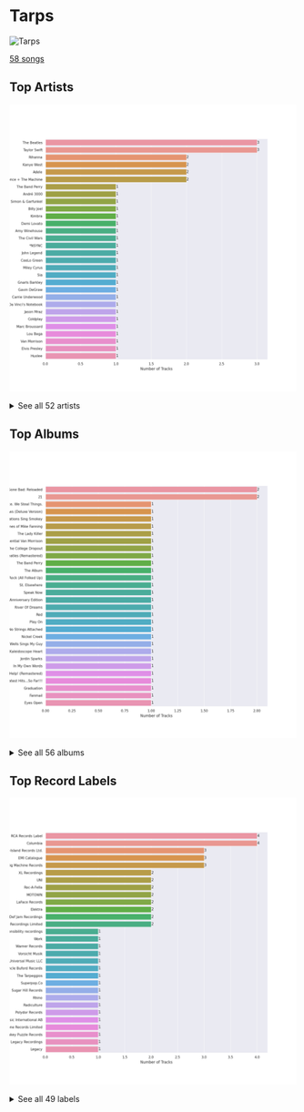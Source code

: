 # Tarps


<img src="https://mosaic.scdn.co/640/ab67616d0000b27303668e3f13559554eca8ccc6ab67616d0000b2730eb56329734f9400c1639359ab67616d0000b27314ed51ab46ef0765182bb8a0ab67616d0000b273987a1825341694ec9bc62457" alt="Tarps" width="100" />

[58 songs](tarps_tracks.md)

## Top Artists

![Bar chart of top 30 artists in Tarps](../images/playlists/tarps/artists.png)


<details>
<summary>See all 52 artists</summary>

|   Number of Tracks | Art                                                                                              | Artist                                                         | 🔗                                                           |
|-------------------:|:-------------------------------------------------------------------------------------------------|:---------------------------------------------------------------|:------------------------------------------------------------|
|                  3 | <img src="https://i.scdn.co/image/ab6761610000e5ebe9348cc01ff5d55971b22433" alt="" width="50" /> | [The Beatles](../artists/the_beatles.md)                       | [🔗](https://open.spotify.com/artist/3WrFJ7ztbogyGnTHbHJFl2) |
|                  3 | <img src="https://i.scdn.co/image/ab6761610000e5ebfcf7c334a6e9dcb8555f3663" alt="" width="50" /> | [Taylor Swift](../artists/taylor_swift.md)                     | [🔗](https://open.spotify.com/artist/06HL4z0CvFAxyc27GXpf02) |
|                  2 | <img src="https://i.scdn.co/image/ab6761610000e5eb019d6873a01987cbe35888cd" alt="" width="50" /> | [Rihanna](../artists/rihanna.md)                               | [🔗](https://open.spotify.com/artist/5pKCCKE2ajJHZ9KAiaK11H) |
|                  2 | <img src="https://i.scdn.co/image/ab6761610000e5eb867008a971fae0f4d913f63a" alt="" width="50" /> | Kanye West                                                     | [🔗](https://open.spotify.com/artist/5K4W6rqBFWDnAN6FQUkS6x) |
|                  2 | <img src="https://i.scdn.co/image/ab6761610000e5eb68f6e5892075d7f22615bd17" alt="" width="50" /> | Adele                                                          | [🔗](https://open.spotify.com/artist/4dpARuHxo51G3z768sgnrY) |
|                  2 | <img src="https://i.scdn.co/image/ab6761610000e5ebe3c37f869b830d1cf1ec829a" alt="" width="50" /> | [Florence + The Machine](../artists/florence___the_machine.md) | [🔗](https://open.spotify.com/artist/1moxjboGR7GNWYIMWsRjgG) |
|                  1 | <img src="https://i.scdn.co/image/ab6761610000e5eb173d4b457016fe0727a7e50d" alt="" width="50" /> | The Band Perry                                                 | [🔗](https://open.spotify.com/artist/75FnCoo4FBxH5K1Rrx0k5A) |
|                  1 | <img src="https://i.scdn.co/image/5c8d57d92825466637905f0d4219064cb39333e9" alt="" width="50" /> | André 3000                                                     | [🔗](https://open.spotify.com/artist/74V3dE1a51skRkdII8y2C6) |
|                  1 | <img src="https://i.scdn.co/image/afde2fdd14f8c8ca23393f257e3a369a234a24b6" alt="" width="50" /> | Simon & Garfunkel                                              | [🔗](https://open.spotify.com/artist/70cRZdQywnSFp9pnc2WTCE) |
|                  1 | <img src="https://i.scdn.co/image/ab6761610000e5eb712c7643e8aa18a4aca6c811" alt="" width="50" /> | [Billy Joel](../artists/billy_joel.md)                         | [🔗](https://open.spotify.com/artist/6zFYqv1mOsgBRQbae3JJ9e) |
|                  1 | <img src="https://i.scdn.co/image/ab6761610000e5ebd97dd2c03a15670433f6c079" alt="" width="50" /> | [Kimbra](../artists/kimbra.md)                                 | [🔗](https://open.spotify.com/artist/6hk7Yq1DU9QcCCrz9uc0Ti) |
|                  1 | <img src="https://i.scdn.co/image/ab6761610000e5eb6659b1cb61936bd7bcb229a2" alt="" width="50" /> | Demi Lovato                                                    | [🔗](https://open.spotify.com/artist/6S2OmqARrzebs0tKUEyXyp) |
|                  1 | <img src="https://i.scdn.co/image/ab6761610000e5eb2ceb023b10da17590878e88c" alt="" width="50" /> | Amy Winehouse                                                  | [🔗](https://open.spotify.com/artist/6Q192DXotxtaysaqNPy5yR) |
|                  1 | <img src="https://i.scdn.co/image/ab6761610000e5eb0bae8ba82eaf7e63af515c9f" alt="" width="50" /> | The Civil Wars                                                 | [🔗](https://open.spotify.com/artist/6J7rw7NELJUCThPbAfyLIE) |
|                  1 | <img src="https://i.scdn.co/image/c56cf0cc89c8ecfec7145cf065ea2006d0706605" alt="" width="50" /> | *NSYNC                                                         | [🔗](https://open.spotify.com/artist/6Ff53KvcvAj5U7Z1vojB5o) |
|                  1 | <img src="https://i.scdn.co/image/ab6761610000e5ebaed3c717bf1753ab928ea88d" alt="" width="50" /> | John Legend                                                    | [🔗](https://open.spotify.com/artist/5y2Xq6xcjJb2jVM54GHK3t) |
|                  1 | <img src="https://i.scdn.co/image/ab6761610000e5eb8079989370c50963b60ee7bc" alt="" width="50" /> | CeeLo Green                                                    | [🔗](https://open.spotify.com/artist/5nLYd9ST4Cnwy6NHaCxbj8) |
|                  1 | <img src="https://i.scdn.co/image/ab6761610000e5eb02651b19050d8bf64b18d40a" alt="" width="50" /> | Miley Cyrus                                                    | [🔗](https://open.spotify.com/artist/5YGY8feqx7naU7z4HrwZM6) |
|                  1 | <img src="https://i.scdn.co/image/ab6761610000e5ebe8637c96a7aa2917eae3c54d" alt="" width="50" /> | Sia                                                            | [🔗](https://open.spotify.com/artist/5WUlDfRSoLAfcVSX1WnrxN) |
|                  1 | <img src="https://i.scdn.co/image/03e8855382d21e1cbf8172c03001ab8847889f38" alt="" width="50" /> | Gnarls Barkley                                                 | [🔗](https://open.spotify.com/artist/5SbkVQYYzlw1kte75QIabH) |
|                  1 | <img src="https://i.scdn.co/image/ab6761610000e5eb1687995a9c0172c195049cb1" alt="" width="50" /> | Gavin DeGraw                                                   | [🔗](https://open.spotify.com/artist/5DYAABs8rkY9VhwtENoQCz) |
|                  1 | <img src="https://i.scdn.co/image/ab6761610000e5ebc1c077c305eb4b2bcac25fd5" alt="" width="50" /> | Carrie Underwood                                               | [🔗](https://open.spotify.com/artist/4xFUf1FHVy696Q1JQZMTRj) |
|                  1 | <img src="https://i.scdn.co/image/ab67616d0000b273bb2a0b1810640a0cb50c1a7f" alt="" width="50" /> | Da Vinci's Notebook                                            | [🔗](https://open.spotify.com/artist/4rIDY3ojaWd7Z9ky9SFc1g) |
|                  1 | <img src="https://i.scdn.co/image/ab6761610000e5ebce8d5be6690c6964069ab8e0" alt="" width="50" /> | Jason Mraz                                                     | [🔗](https://open.spotify.com/artist/4phGZZrJZRo4ElhRtViYdl) |
|                  1 | <img src="https://i.scdn.co/image/ab6761610000e5eb865a3301762a8fce048cb469" alt="" width="50" /> | Coldplay                                                       | [🔗](https://open.spotify.com/artist/4gzpq5DPGxSnKTe4SA8HAU) |
|                  1 | <img src="https://i.scdn.co/image/ab6761610000e5ebc78a80d480018ec030aade25" alt="" width="50" /> | Marc Broussard                                                 | [🔗](https://open.spotify.com/artist/4cEwEednPwWCdYT7ZhROZe) |
|                  1 | <img src="https://i.scdn.co/image/ab6761610000e5ebe9200a6d8565766425c9a1e1" alt="" width="50" /> | Lou Bega                                                       | [🔗](https://open.spotify.com/artist/46lnlnlU0dXTDpoAUmH6Qx) |
|                  1 | <img src="https://i.scdn.co/image/ab6761610000e5eb5885f6c2d3ecf8e08bdfa472" alt="" width="50" /> | Van Morrison                                                   | [🔗](https://open.spotify.com/artist/44NX2ffIYHr6D4n7RaZF7A) |
|                  1 | <img src="https://i.scdn.co/image/ab6761610000e5eb9a93e273380982dff84c0d7c" alt="" width="50" /> | Elvis Presley                                                  | [🔗](https://open.spotify.com/artist/43ZHCT0cAZBISjO8DG9PnE) |
|                  1 | <img src="https://i.scdn.co/image/ab67616d0000b2737c467af894eb9648d0f16e82" alt="" width="50" /> | Huxlee                                                         | [🔗](https://open.spotify.com/artist/3yb7HrGPG0WpWgdO4XFwBf) |
|                  1 | <img src="https://i.scdn.co/image/ab6761610000e5eb02dd5c821135e146eb2bfc85" alt="" width="50" /> | Snow Patrol                                                    | [🔗](https://open.spotify.com/artist/3rIZMv9rysU7JkLzEaC5Jp) |
|                  1 | <img src="https://i.scdn.co/image/ab6761610000e5eb9e0ca4a2881766ad646d449d" alt="" width="50" /> | Eagle-Eye Cherry                                               | [🔗](https://open.spotify.com/artist/3ngKsDXZAssmljeXCvEgOe) |
|                  1 | <img src="https://i.scdn.co/image/ab6761610000e5ebc75afcd5a9027f60eaebb5e4" alt="" width="50" /> | JAY-Z                                                          | [🔗](https://open.spotify.com/artist/3nFkdlSjzX9mRTtwJOzDYB) |
|                  1 | <img src="https://i.scdn.co/image/ab6761610000e5eb87ac264d392a72af95ca9fdb" alt="" width="50" /> | Mumford & Sons                                                 | [🔗](https://open.spotify.com/artist/3gd8FJtBJtkRxdfbTu19U2) |
|                  1 | <img src="https://i.scdn.co/image/ab6761610000e5eb78a54dca2a384cc48805b015" alt="" width="50" /> | Nickel Creek                                                   | [🔗](https://open.spotify.com/artist/3bcLBxvaI7GsBzGp3WHnwQ) |
|                  1 | <img src="https://i.scdn.co/image/ab6761610000e5eb3f0f76df1047720f2e57fc35" alt="" width="50" /> | The Temptations                                                | [🔗](https://open.spotify.com/artist/3RwQ26hR2tJtA8F9p2n7jG) |
|                  1 | <img src="https://i.scdn.co/image/ab6761610000e5eb118cd1f3261f08d957105996" alt="" width="50" /> | Kelly Clarkson                                                 | [🔗](https://open.spotify.com/artist/3BmGtnKgCSGYIUhmivXKWX) |
|                  1 | <img src="https://i.scdn.co/image/ab6761610000e5eb5ec0ed4b4cd16649c0ded8a7" alt="" width="50" /> | Brandi Carlile                                                 | [🔗](https://open.spotify.com/artist/2sG4zTOLvjKG1PSoOyf5Ej) |
|                  1 | <img src="https://i.scdn.co/image/ab6761610000e5eb6eff35941dca1f9461944174" alt="" width="50" /> | Elizaveta                                                      | [🔗](https://open.spotify.com/artist/2a9bCkqCkLvXM0s3uPvR7M) |
|                  1 | <img src="https://i.scdn.co/image/ab6761610000e5eb0bae7cfd3b32b10154e0b8b3" alt="" width="50" /> | [Sara Bareilles](../artists/sara_bareilles.md)                 | [🔗](https://open.spotify.com/artist/2Sqr0DXoaYABbjBo9HaMkM) |
|                  1 | <img src="https://i.scdn.co/image/ab6761610000e5eb4b2621bf3c5f2197ee957582" alt="" width="50" /> | [The Tarpeggios](../artists/the_tarpeggios.md)                 | [🔗](https://open.spotify.com/artist/2HXd5pFHJyaQJr5aXfErrE) |
|                  1 | <img src="https://i.scdn.co/image/ab6761610000e5eb412e50f52f1fe4d2ae04cd11" alt="" width="50" /> | Jordin Sparks                                                  | [🔗](https://open.spotify.com/artist/2AQjGvtT0pFYfxR3neFcvz) |
|                  1 | <img src="https://i.scdn.co/image/ab6761610000e5ebca118e3822061f7b7f6bc537" alt="" width="50" /> | Ne-Yo                                                          | [🔗](https://open.spotify.com/artist/21E3waRsmPlU7jZsS13rcj) |
|                  1 | <img src="https://i.scdn.co/image/ab6761610000e5ebb34222b3d3fa6411434640da" alt="" width="50" /> | Black Eyed Peas                                                | [🔗](https://open.spotify.com/artist/1yxSLGMDHlW21z4YXirZDS) |
|                  1 | <img src="https://i.scdn.co/image/14925be3ce17d25a95b95ae7491e18fe3adc80b0" alt="" width="50" /> | Mary Wells                                                     | [🔗](https://open.spotify.com/artist/1cjZk1xXn3YCToNg3uJpA7) |
|                  1 | <img src="https://i.scdn.co/image/fc4e0f474fb4c4cb83617aa884dc9fd9822d4411" alt="" width="50" /> | Frank Sinatra                                                  | [🔗](https://open.spotify.com/artist/1Mxqyy3pSjf8kZZL4QVxS0) |
|                  1 | <img src="https://i.scdn.co/image/ab6761610000e5eb6ec3754d5db2e333b9434c75" alt="" width="50" /> | P!nk                                                           | [🔗](https://open.spotify.com/artist/1KCSPY1glIKqW2TotWuXOR) |
|                  1 | <img src="https://i.scdn.co/image/21fd9a008e669eeebcc5ddf1e7aaf049eba8a634" alt="" width="50" /> | The Del-Vikings                                                | [🔗](https://open.spotify.com/artist/10xLCBOlt2NhclsRmrOvX5) |
|                  1 | <img src="https://i.scdn.co/image/ab6761610000e5eb7356ae4581e46319f99c813a" alt="" width="50" /> | TLC                                                            | [🔗](https://open.spotify.com/artist/0TImkz4nPqjegtVSMZnMRq) |
|                  1 | <img src="https://i.scdn.co/image/ab6761610000e5ebebc54431629ce2bf02f50156" alt="" width="50" /> | ABBA                                                           | [🔗](https://open.spotify.com/artist/0LcJLqbBmaGUft1e9Mm8HV) |
|                  1 | <img src="https://i.scdn.co/image/ab6761610000e5eb0767e116a2307495e37cd7fb" alt="" width="50" /> | Eagles                                                         | [🔗](https://open.spotify.com/artist/0ECwFtbIWEVNwjlrfc6xoL) |
|                  1 | <img src="https://i.scdn.co/image/ab6761610000e5eb288ac05481cedc5bddb5b11b" alt="" width="50" /> | Maroon 5                                                       | [🔗](https://open.spotify.com/artist/04gDigrS5kc9YWfZHwBETP) |

</details>


## Top Albums

![Bar chart of top 30 albums in Tarps](../images/playlists/tarps/albums.png)


<details>
<summary>See all 56 albums</summary>

|   Number of Tracks | Art                                                                                              | Album                                                              | 🔗                                                          |
|-------------------:|:-------------------------------------------------------------------------------------------------|:-------------------------------------------------------------------|:-----------------------------------------------------------|
|                  2 | <img src="https://i.scdn.co/image/ab67616d0000b273f9f27162ab1ed45b8d7a7e98" alt="" width="50" /> | Good Girl Gone Bad: Reloaded                                       | [🔗](https://open.spotify.com/album/3JSWZWeTHF4HDGt5Eozdy7) |
|                  2 | <img src="https://i.scdn.co/image/ab67616d0000b2731c88166762f2e18f8f23c6f1" alt="" width="50" /> | 21                                                                 | [🔗](https://open.spotify.com/album/0Lg1uZvI312TPqxNWShFXL) |
|                  1 | <img src="https://i.scdn.co/image/ab67616d0000b2730f2e51f7121539e221c51161" alt="" width="50" /> | We Sing. We Dance. We Steal Things.                                | [🔗](https://open.spotify.com/album/04G0YylSjvDQZrjOfE5jA5) |
|                  1 | <img src="https://i.scdn.co/image/ab67616d0000b273d0ec2db731952a7efabc6397" alt="" width="50" /> | Vows (Deluxe Version)                                              | [🔗](https://open.spotify.com/album/6V9rvW05Um5bIHePPfeI8p) |
|                  1 | <img src="https://i.scdn.co/image/ab67616d0000b2731a5b6271ae1c8497df20916e" alt="" width="50" /> | The Temptations Sing Smokey                                        | [🔗](https://open.spotify.com/album/45tweuKI0zdh8zgKo05cTw) |
|                  1 | <img src="https://i.scdn.co/image/ab67616d0000b27314ed51ab46ef0765182bb8a0" alt="" width="50" /> | The Life and Times of Mike Fanning                                 | [🔗](https://open.spotify.com/album/7FNdaE5nvtVmhPlc9wjQrx) |
|                  1 | <img src="https://i.scdn.co/image/ab67616d0000b2736f50b3400595b123a916e0dc" alt="" width="50" /> | The Lady Killer                                                    | [🔗](https://open.spotify.com/album/3MXU6UoWrf4w4bOvjZTlvY) |
|                  1 | <img src="https://i.scdn.co/image/ab67616d0000b2738f09dd4d56cde1a2cda18604" alt="" width="50" /> | The Essential Van Morrison                                         | [🔗](https://open.spotify.com/album/0RXzDyBEGd2EGQTmv8cxQa) |
|                  1 | <img src="https://i.scdn.co/image/ab67616d0000b27325b055377757b3cdd6f26b78" alt="" width="50" /> | The College Dropout                                                | [🔗](https://open.spotify.com/album/4Uv86qWpGTxf7fU7lG5X6F) |
|                  1 | <img src="https://i.scdn.co/image/ab67616d0000b2734ce8b4e42588bf18182a1ad2" alt="" width="50" /> | The Beatles (Remastered)                                           | [🔗](https://open.spotify.com/album/1klALx0u4AavZNEvC4LrTL) |
|                  1 | <img src="https://i.scdn.co/image/ab67616d0000b2735726e327fd968a6fb5974350" alt="" width="50" /> | The Band Perry                                                     | [🔗](https://open.spotify.com/album/3dASAcs9QOsmoSLhHjEhCu) |
|                  1 | <img src="https://i.scdn.co/image/ab67616d0000b2736f705bef76c1d861c4d51d8c" alt="" width="50" /> | The Album                                                          | [🔗](https://open.spotify.com/album/5fLOHW1UXr1cJrnXiU3FBt) |
|                  1 | <img src="https://i.scdn.co/image/ab67616d0000b273465828f135d5dc4e627963a9" alt="" width="50" /> | SuperRock (All Folked Up)                                          | [🔗](https://open.spotify.com/album/4PEc1CBBlhpGzswmWjLyFK) |
|                  1 | <img src="https://i.scdn.co/image/ab67616d0000b273670f4666a378de834285eb33" alt="" width="50" /> | St. Elsewhere                                                      | [🔗](https://open.spotify.com/album/7p2aWivr9OLXocSTTKtG9B) |
|                  1 | <img src="https://i.scdn.co/image/ab67616d0000b273e11a75a2f2ff39cec788a015" alt="" width="50" /> | Speak Now                                                          | [🔗](https://open.spotify.com/album/5MfAxS5zz8MlfROjGQVXhy) |
|                  1 | <img src="https://i.scdn.co/image/ab67616d0000b27392f2d790c6a97b195f66d51e" alt="" width="50" /> | Songs About Jane: 10th Anniversary Edition                         | [🔗](https://open.spotify.com/album/5zClcGCSWj926AMjvBNSLc) |
|                  1 | <img src="https://i.scdn.co/image/ab67616d0000b273d81c87cd4fa07351a5d14a71" alt="" width="50" /> | River Of Dreams                                                    | [🔗](https://open.spotify.com/album/4HPnwQJAEvTY910q4RNeOu) |
|                  1 | <img src="https://i.scdn.co/image/ab67616d0000b27396384c98ac4f3e7c2440f5b5" alt="" width="50" /> | Red                                                                | [🔗](https://open.spotify.com/album/1EoDsNmgTLtmwe1BDAVxV5) |
|                  1 | <img src="https://i.scdn.co/image/ab67616d0000b27303668e3f13559554eca8ccc6" alt="" width="50" /> | Play On                                                            | [🔗](https://open.spotify.com/album/3iLrVuA1k7onNmZTuUQH4u) |
|                  1 | <img src="https://i.scdn.co/image/ab67616d0000b273a6cb8fab778e1efc406a5909" alt="" width="50" /> | No Strings Attached                                                | [🔗](https://open.spotify.com/album/20RMokVwJ2wjQ0s8FOdOFC) |
|                  1 | <img src="https://i.scdn.co/image/ab67616d0000b2739ab215825eb77076b1b4b387" alt="" width="50" /> | Nickel Creek                                                       | [🔗](https://open.spotify.com/album/5SGG7graQOU3OnK3cZZCNd) |
|                  1 | <img src="https://i.scdn.co/image/ab67616d0000b2735b50e493598153b926ded824" alt="" width="50" /> | Mary Wells Sings My Guy                                            | [🔗](https://open.spotify.com/album/6pUoPt9A6P1G8YJ5vw6GBP) |
|                  1 | <img src="https://i.scdn.co/image/ab67616d0000b2733fa3caf3da101e3cd28a53a6" alt="" width="50" /> | Kaleidoscope Heart                                                 | [🔗](https://open.spotify.com/album/627ukPRwYxyBREHxBq0vGJ) |
|                  1 | <img src="https://i.scdn.co/image/ab67616d0000b273260e2444b3431b3b8b559bc3" alt="" width="50" /> | Jordin Sparks                                                      | [🔗](https://open.spotify.com/album/6JCNOvp9UeMrFuXwNW0JW6) |
|                  1 | <img src="https://i.scdn.co/image/ab67616d0000b273987a1825341694ec9bc62457" alt="" width="50" /> | In My Own Words                                                    | [🔗](https://open.spotify.com/album/6gkwOLmk0ALMOjWs5WhAEr) |
|                  1 | <img src="https://i.scdn.co/image/ab67616d0000b273e3e3b64cea45265469d4cafa" alt="" width="50" /> | Help! (Remastered)                                                 | [🔗](https://open.spotify.com/album/0PT5m6hwPRrpBwIHVnvbFX) |
|                  1 | <img src="https://i.scdn.co/image/ab67616d0000b2730eb56329734f9400c1639359" alt="" width="50" /> | Greatest Hits...So Far!!!                                          | [🔗](https://open.spotify.com/album/2dpS2uYlkzDsPjl3IZbNjD) |
|                  1 | <img src="https://i.scdn.co/image/ab67616d0000b27326f7f19c7f0381e56156c94a" alt="" width="50" /> | Graduation                                                         | [🔗](https://open.spotify.com/album/4SZko61aMnmgvNhfhgTuD3) |
|                  1 | <img src="https://i.scdn.co/image/ab67616d0000b27361ffafd5e31a37336531cf95" alt="" width="50" /> | Fanmail                                                            | [🔗](https://open.spotify.com/album/1CvjjpvqVMoyprsf74bpYW) |
|                  1 | <img src="https://i.scdn.co/image/ab67616d0000b2735da2756220da9b6f17924f8f" alt="" width="50" /> | Eyes Open                                                          | [🔗](https://open.spotify.com/album/3k7bXPw2u0C0SBKPMsgMS3) |
|                  1 | <img src="https://i.scdn.co/image/ab67616d0000b273d70bbffa859a9f9ca6f10496" alt="" width="50" /> | Evolver                                                            | [🔗](https://open.spotify.com/album/11sKu4dBGvmEZTuVw9EC9A) |
|                  1 | <img src="https://i.scdn.co/image/ab67616d0000b27329a42ba069a854c9078377b4" alt="" width="50" /> | Elephunk                                                           | [🔗](https://open.spotify.com/album/3eqkfT9f1XyM8GME1gVDrD) |
|                  1 | <img src="https://i.scdn.co/image/ab67616d0000b2732d73b1bb77cee09f0278be04" alt="" width="50" /> | Desperado (2013 Remaster)                                          | [🔗](https://open.spotify.com/album/09WBxbis5Sixt01FVMs8UM) |
|                  1 | <img src="https://i.scdn.co/image/ab67616d0000b273aacc6949864aa4c1073d3060" alt="" width="50" /> | Desireless                                                         | [🔗](https://open.spotify.com/album/3P2WRy9eBoBbSTCZWGQOoO) |
|                  1 | <img src="https://i.scdn.co/image/ab67616d0000b273ff0dae802acb38075786b58c" alt="" width="50" /> | Days Of Wine And Roses, Moon River And Other Academy Award Winners | [🔗](https://open.spotify.com/album/7FAo3wmrJNNzz2W5Z5ZG80) |
|                  1 | <img src="https://i.scdn.co/image/ab67616d0000b273ed164cf1c10f028e8f528784" alt="" width="50" /> | Confident                                                          | [🔗](https://open.spotify.com/album/56yYgfX6M5FlpETfyZSHkn) |
|                  1 | <img src="https://i.scdn.co/image/ab67616d0000b273c223c0c9fc255e7019a5296a" alt="" width="50" /> | Come Go With Me: The Best Of The Del-Vikings                       | [🔗](https://open.spotify.com/album/35hzrbmJqylZoIRcatUfYx) |
|                  1 | <img src="https://i.scdn.co/image/ab67616d0000b27309ec47c2a2173e984d8461e9" alt="" width="50" /> | Chariot - Stripped                                                 | [🔗](https://open.spotify.com/album/0Fm4Qx8IVHEEBYPeRzNUGI) |
|                  1 | <img src="https://i.scdn.co/image/ab67616d0000b273527d94ecf554774fc313bf48" alt="" width="50" /> | Ceremonials (Deluxe Edition)                                       | [🔗](https://open.spotify.com/album/5SxudoALxEAVh9l83kSebx) |
|                  1 | <img src="https://i.scdn.co/image/ab67616d0000b27334e21d0a51baa21dc4091b96" alt="" width="50" /> | Ceremonials                                                        | [🔗](https://open.spotify.com/album/3tFAP5BTa1lwUp7lLJ9FlG) |
|                  1 | <img src="https://i.scdn.co/image/ab67616d0000b2735d990e8b45c848dc22885f89" alt="" width="50" /> | Carolina State of Mind                                             | [🔗](https://open.spotify.com/album/3zKusinRVxdC5s2wOPYBgX) |
|                  1 | <img src="https://i.scdn.co/image/ab67616d0000b2737cdb143bd2e9906d39c5eb04" alt="" width="50" /> | Carencro                                                           | [🔗](https://open.spotify.com/album/15dP7BadtY55t9VvFlVrBA) |
|                  1 | <img src="https://i.scdn.co/image/ab67616d0000b273ba7fe7dd76cd4307e57dd75f" alt="" width="50" /> | Bridge Over Troubled Water                                         | [🔗](https://open.spotify.com/album/0JwHz5SSvpYWuuCNbtYZoV) |
|                  1 | <img src="https://i.scdn.co/image/ab67616d0000b273f96cefb0197694ad440c3314" alt="" width="50" /> | Blue Hawaii                                                        | [🔗](https://open.spotify.com/album/7xe8VI48TxUpU1IIo0RfGi) |
|                  1 | <img src="https://i.scdn.co/image/ab67616d0000b273156f329b3c2b3ce752d9e614" alt="" width="50" /> | Beatrix Runs                                                       | [🔗](https://open.spotify.com/album/7HsPaYQbCYnxosF5WiSlEA) |
|                  1 | <img src="https://i.scdn.co/image/ab67616d0000b273f5aac98410fb9e64e29827d4" alt="" width="50" /> | Bear Creek                                                         | [🔗](https://open.spotify.com/album/5b8YTIrc88vdnfRguZqvVE) |
|                  1 | <img src="https://i.scdn.co/image/ab67616d0000b2737ebde0a5bb07f53a99c15224" alt="" width="50" /> | Barton Hollow                                                      | [🔗](https://open.spotify.com/album/4uWgDFxGAp7XlVSHuVBv4E) |
|                  1 | <img src="https://i.scdn.co/image/ab67616d0000b2736b18d0490878750cd69abf2c" alt="" width="50" /> | Bangerz (Deluxe Version)                                           | [🔗](https://open.spotify.com/album/3RDqXDc1bAETps54MSSOW0) |
|                  1 | <img src="https://i.scdn.co/image/ab67616d0000b2738f52f321140e4a76ea720c52" alt="" width="50" /> | Back To Black                                                      | [🔗](https://open.spotify.com/album/097eYvf9NKjFnv4xA9s2oV) |
|                  1 | <img src="https://i.scdn.co/image/ab67616d0000b273e5d3f32e37004060183a5fc5" alt="" width="50" /> | Babel (Deluxe Version)                                             | [🔗](https://open.spotify.com/album/4Blt0T4LKGdWreILkYZre3) |
|                  1 | <img src="https://i.scdn.co/image/ab67616d0000b2737ed87984e7f39ba42ee1b50a" alt="" width="50" /> | All I Ever Wanted                                                  | [🔗](https://open.spotify.com/album/4h8seeFAi6iYhslcWIxTSG) |
|                  1 | <img src="https://i.scdn.co/image/ab67616d0000b273dc30583ba717007b00cceb25" alt="" width="50" /> | Abbey Road (Remastered)                                            | [🔗](https://open.spotify.com/album/0ETFjACtuP2ADo6LFhL6HN) |
|                  1 | <img src="https://i.scdn.co/image/ab67616d0000b273de09e02aa7febf30b7c02d82" alt="" width="50" /> | A Rush of Blood to the Head                                        | [🔗](https://open.spotify.com/album/0RHX9XECH8IVI3LNgWDpmQ) |
|                  1 | <img src="https://i.scdn.co/image/ab67616d0000b273cf505191afa6a1978418fdf8" alt="" width="50" /> | A Little Bit of Mambo                                              | [🔗](https://open.spotify.com/album/13BmLGhVCLBn3XzKB8HIai) |
|                  1 | <img src="https://i.scdn.co/image/ab67616d0000b2739abdf14e6058bd3903686148" alt="" width="50" /> | 1989                                                               | [🔗](https://open.spotify.com/album/2QJmrSgbdM35R67eoGQo4j) |
|                  1 | <img src="https://i.scdn.co/image/ab67616d0000b273b55ed804149fffbb5e35ff34" alt="" width="50" /> | 1000 Forms Of Fear (Deluxe Version)                                | [🔗](https://open.spotify.com/album/6FdNvoO5sF4EKwCX9je1MH) |

</details>


## Top Record Labels

![Bar chart of top 30 record labels in Tarps](../images/playlists/tarps/labels.png)


<details>
<summary>See all 49 labels</summary>

|   Number of Tracks | Label                             |
|-------------------:|:----------------------------------|
|                  4 | RCA Records Label                 |
|                  4 | Columbia                          |
|                  3 | Universal-Island Records Ltd.     |
|                  3 | EMI Catalogue                     |
|                  3 | Big Machine Records               |
|                  2 | XL Recordings                     |
|                  2 | UNI                               |
|                  2 | Roc-A-Fella                       |
|                  2 | MOTOWN                            |
|                  2 | LaFace Records                    |
|                  2 | Elektra                           |
|                  2 | Def Jam Recordings                |
|                  2 | 19 Recordings Limited             |
|                  1 | sensibility recordings            |
|                  1 | Work                              |
|                  1 | Warner Records                    |
|                  1 | Vorsicht Musik                    |
|                  1 | Universal Music LLC               |
|                  1 | Uncle Buford Records              |
|                  1 | The Tarpeggios                    |
|                  1 | Superpop.Co                       |
|                  1 | Sugar Hill Records                |
|                  1 | Rhino                             |
|                  1 | Radiculture                       |
|                  1 | Polydor Records                   |
|                  1 | Polar Music International AB      |
|                  1 | Parlophone Records Limited        |
|                  1 | Monkey Puzzle Records             |
|                  1 | Legacy Recordings                 |
|                  1 | Legacy                            |
|                  1 | Jive                              |
|                  1 | J Records                         |
|                  1 | Island Records                    |
|                  1 | Interscope                        |
|                  1 | Hollywood Records                 |
|                  1 | Glassnote Entertainment Group LLC |
|                  1 | Geffen                            |
|                  1 | G.O.O.D. Music                    |
|                  1 | FRANK SINATRA DIGITAL REPRISE     |
|                  1 | Epic                              |
|                  1 | Downtown Recordings               |
|                  1 | Def Soul                          |
|                  1 | Big Machine Label Group           |
|                  1 | Atlantic Records                  |
|                  1 | Arista Nashville                  |
|                  1 | Arista                            |
|                  1 | ATL                               |
|                  1 | ATG                               |
|                  1 | A&M                               |

</details>

